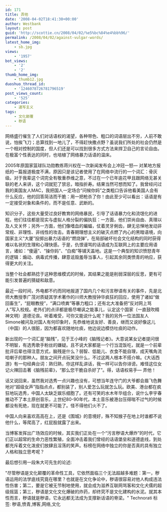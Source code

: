```yaml
---
id: 171
title: 弄他
date: '2008-04-02T18:41:30+00:00'
author: Westbank
layout: post
guid: 'http://scottie.cn/2008/04/02/%e5%bc%84%e4%bb%96/'
permalink: /2008/04/02/against-vulgar-words/
latest_home_img:
    - sb.jpg
views:
    - '1957'
bot_views:
    - '2'
    - '2'
thumb_home_img:
    - thumb12.jpg
duoshuo_thread_id:
    - '1246078726781796519'
post_views_count:
    - '525'
categories:
    - 速写主义
tags:
    - 文化颠覆
    - 秽语
---
```


网络盛行催生了人们对话语权的渴望，各种带色、粗口的词语层出不穷，人前不敢说，怕挨飞刀；总算找到一地儿了，不得赶快撒点野？虽说我们所处的社会仍然是一个相对控制的国度，但人们还是可以找到很多方式方法来捍卫自己的言论自由。在极富个性表达的同时，也培植了网络暴力话语的温床。

2005年原国家篮球队功勋教练蒋兴权在一次新闻发布会上冲冠一怒— 对某地方报纸的一篇报道极度不满，原因只是该记者使用了在网络中流行的一个词汇：骨灰级。对于我辈这个词完全有敬重恭维之意，不过在一个已年逾花甲且跟网络无甚关联的老人来讲，这个词就犯了禁忌，暗指折寿。结果当然可想而知了。我曾经问过我的美国友人MAC，我把国人一定场合“问候你妈”之类粗口告诉他看美国人会有什么反应，他的回答简洁而干脆：用一把枪杀了你！由此至少可以看出：话语是有一定接受对象和条件的，而不是任意、武断的。

知识分子，这些大量受过良好教育的网络暴民，引导了话语暴力化和流氓化的进程。他们往往都是现实与虚拟人格分裂的偏执狂：一方面，他们崇尚自由、真理以及人文关怀；另外一方面，他们像嗜血的蝙蝠，仗着灵牙俐齿，肆无忌惮地发动非常规、非理性、非线性的攻击。青春期理想主义的破灭点燃了内心的黑暗语境，向国家主义“大厦”投掷出暴力话语的“燃烧弹”，在局部破坏社会文化结构的同时获得难以名状的生理和心理快感。于是，仇恨谩骂的话语成为互联网上的主要应用语言，诸如：“傻逼”、“操你妈”、“白痴”等铺天盖地。这是一个典型的知识愤怒青年的逻辑：煽动、病毒式传播，肆意诋毁羞辱当事人，引起其余同类愤青的响应，获得更大的关注。

当整个社会都熟捻于这种思维模式的时候，其结果之能是削弱深层的反思，更有可能引发普遍的猜疑和敌意。

最近一段时间，外电都不约而同地报道了国内几个和污言秽语有关的事件，先是北师大教授季广茂对质疑其学术著作的川师大教授钟华疯狂的回应，使用了诸如“做回畜生”，“屁眼教授”，“满口喷粪”等暴力粗口；还有北大准备把“反对网上骂人”写入校规。老外们的点评都是极尽嘲讽之能事儿，认定这个国家（一直鼓吹精神文明）道德沦丧。听着难受，可你又能说什么呢？我的另外一位法国友人Simone被问及对国人有何印象时，先恭维地说友好、善良，继而又说好像这儿（中国）的人很脏，因为都喜欢随地吐痰，他边说边模仿吐痰的动作。

新出现的一个词汇是“脑残”，见于王小峰的《脑残记者》。大意说某女记者提问很不明智，有选秀歌手粉丝的嫌疑。且不说大家都是一个行当混饭吃，就是一个前辈批评后辈也得注意方式，脑残是什么？弱智、低能儿、衣食不能自理，成天嘴角流哈喇子的那种人。朋友之间开点玩笑没什么，不过这两人根本不搭介嘛。《大话西游》有一句经典台词：熟归熟，你这样乱讲话，我一样可以告你诽谤。难怪这位女记火辣回击著《脑残前辈》，“那么您干脆自杀好了”。得，话语权易手— 弄他！

话又说回来，虽然我对选秀一点兴趣也没有，可想当年连守门的大爷都会眉飞色舞地对“超级女声”指指点点，都别装了，别人爱怎么玩就怎么玩。欧美、港台都在疯狂地玩选秀，中国人太缺乏娱乐细胞了。还有可笑的水木年华组合，说什么李宇春推动不了本土原创音乐，上世纪80-90年代，本土音乐被港台压得喘不过气的时候都没有死绝，现在就更不可能了。怪不得他们火不了。

中国人向来喜欢高高在上，还是《围城》的意境好，殊不知猴子在地上时谁都不说他什么，等爬高了，红屁股就露了出来。

当博客发挥出广场效应的时候，其实我们正处在一个“污言秽语大爆炸”的时代，它们正以超常的生命力恶性繁殖，全面冲击着我们曾经的话语堡垒和道德底线，到处都充斥着文化泼皮们放肆且淫荡的笑声。标榜在网络中独立的你是否真的具有独立人格和独立思考呢？

最后想引用一段朱大可先生的论述:

"尽管秽语是文化颠覆的革命性工具，它依然面临三个无法超越多难题：第一，秽语运用的法学底线究竟在哪里？也就是在文化争论中，秽语很容易对他人构成违法性伤害；第二，要是它被无节制地使用，就会成为滋养互联网骂客和文化犬儒的超级摇篮；第三，秽语是文化文化爆破的炸药，却终究不是文化建构的水泥。就其本性而言，秽语就是秽语，它永远都无法成为支撑新话语的脊梁。"
Technorati 标签: 秽语,愤青,博客,网络,文化